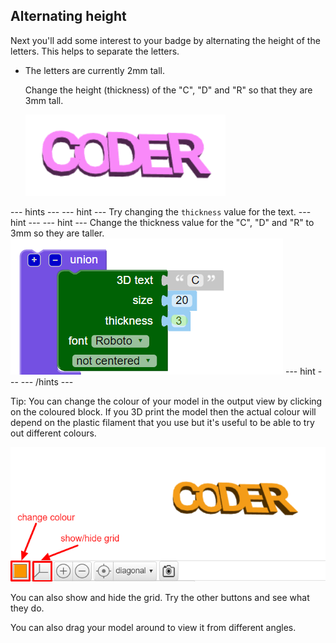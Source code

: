 ## Alternating height

Next you'll add some interest to your badge by alternating the height of the letters. This helps to separate the letters. 

+ The letters are currently 2mm tall. 

	Change the height (thickness) of the "C", "D"  and "R" so that they are 3mm tall. 
	
	![screenshot](images/coder-finished.png)
		
--- hints ---
--- hint ---
Try changing the `thickness` value for the text. 
--- hint ---
--- hint ---
Change the thickness value for the "C", "D" and "R" to 3mm so they are taller. 
	![screenshot](images/coder-thickness.png) 
--- hint ---
--- /hints ---
	
	
Tip: You can change the colour of your model in the output view by clicking on the coloured block. If you 3D print the model then the actual colour will depend on the plastic filament that you use but it's useful to be able to try out different colours. 

![screenshot](images/coder-colour.png)
	
You can also show and hide the grid. Try the other buttons and see what they do. 

You can also drag your model around to view it from different angles. 
